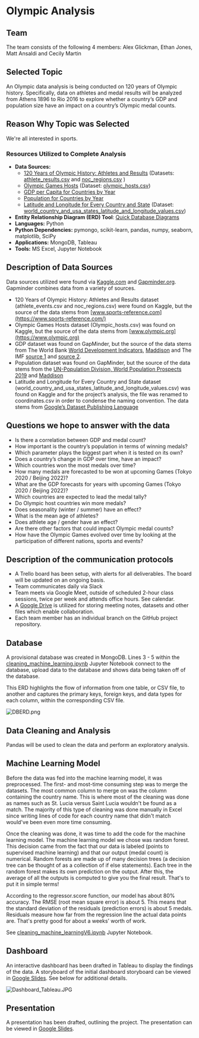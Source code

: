 # Olympic Analysis

## Team
The team consists of the following 4 members: Alex Glickman, Ethan Jones, Matt Ansaldi and Cecily Martin

## Selected Topic
An Olympic data analysis is being conducted on 120 years of Olympic history. Specifically, data on athletes and medal results will be analyzed from Athens 1896 to Rio 2016 to explore whether a country’s GDP and population size have an impact on a country’s Olympic medal counts.

## Reason Why Topic was Selected
We're all interested in sports.

### Resources Utilized to Complete Analysis
* **Data Sources:** 
    * [120 Years of Olympic History: Athletes and Results](https://www.kaggle.com/heesoo37/120-years-of-olympic-history-athletes-and-results) (Datasets: [athlete_results.csv](https://docs.google.com/spreadsheets/d/1oq7ZiU0WXdj5uTG3e0RbO4XkvAJ93q1_klmR1wO1hXA/edit?usp=sharing) and [noc_regions.csv]( https://docs.google.com/spreadsheets/d/1B6UP6FGVwBZKtATKP-vEv1cYqiX71AQzeJbTOWhGP3U/edit?usp=sharing) )
    * [Olympic Games Hosts](https://www.kaggle.com/piterfm/olympic-games-hosts?select=olympic_hosts.csv) (Dataset: [olympic_hosts.csv]( https://docs.google.com/spreadsheets/d/19hH8YdfaiZHcgTKzv-7lgV_VsHequsHHP9oj0tbg6iI/edit?usp=sharing))
    * [GDP per Capita for Countries by Year]( https://docs.google.com/spreadsheets/d/10vHiHnBQre07TwX75vTc_H1lf-w5-hbe5mZH4ro6QNE/edit#gid=176703676)
    * [Population for Countries by Year](https://docs.google.com/spreadsheets/d/14_suWY8fCPEXV0MH7ZQMZ-KndzMVsSsA5HdR-7WqAC0/edit#gid=569008164)
    * [Latitude and Longitude for Every Country and State](https://www.kaggle.com/paultimothymooney/latitude-and-longitude-for-every-country-and-state) (Dataset: [world_country_and_usa_states_latitude_and_longitude_values.csv](https://docs.google.com/spreadsheets/d/1Ucg0qM9DdTBYx3fKQD4Ag3FfIYtH9tOtzRiP6UCJ2Mw/edit?usp=sharing))
* **Entity Relationship Diagram (ERD) Tool**: [Quick Database Diagrams](https://www.quickdatabasediagrams.com/)
* **Languages:** Python
* **Python Dependencies:** pymongo, scikit-learn, pandas, numpy, seaborn, matplotlib, SciPy
* **Applications:** MongoDB, Tableau
* **Tools:** MS Excel, Jupyter Notebook 

## Description of Data Sources
Data sources utilized were found via [Kaggle.com]( https://www.kaggle.com/) and [Gapminder.org](https://www.gapminder.org/). Gapminder combines data from a variety of sources. 
* 120 Years of Olympic History: Athletes and Results dataset (athlete_events.csv and noc_regions.csv) were found on Kaggle, but the source of the data stems from [www.sports-reference.com](https://www.sports-reference.com/)
* Olympic Games Hosts dataset (Olympic_hosts.csv) was found on Kaggle, but the source of the data stems from [www.olympic.org](https://www.olympic.org)
* GDP dataset was found on GapMinder, but the source of the data stems from The World Bank [World Development Indicators]( www.gapm.io/xwb171), [Maddison](https://www.rug.nl/ggdc/historicaldevelopment/maddison/releases/maddison-project-database-2018) and The IMF [source 1](https://www.imf.org/external/pubs/ft/weo/2019/01/weodata/index.aspx)
 and [source 2](https://www.imf.org/en/publications/weo).
* Population dataset was found on GapMinder, but the source of the data stems from the [UN-Population Division, World Population Prospects 2019](https://population.un.org/wpp/) and [Maddison](https://clio-infra.eu/Indicators/TotalPopulation.html)
* Latitude and Longitude for Every Country and State dataset (world_country_and_usa_states_latitude_and_longitude_values.csv) was found on Kaggle and for the project’s analysis, the file was renamed to coordinates.csv in order to condense the naming convention. The data stems from [Google’s Dataset Publishing Language](https://developers.google.com/public-data/docs/canonical/countries_csv)

## Questions we hope to answer with the data
* Is there a correlation between GDP and medal count?
* How important is the country’s population in terms of winning medals?
* Which parameter plays the biggest part when it is tested on its own?
* Does a country’s change in GDP over time, have an impact?  
* Which countries won the most medals over time?
* How many medals are forecasted to be won at upcoming Games (Tokyo 2020 / Beijing 2022)?  
* What are the GDP forecasts for years with upcoming Games (Tokyo 2020 / Beijing 2022)? 
* Which countries are expected to lead the medal tally?
* Do Olympic host countries win more medals?
* Does seasonality (winter / summer) have an effect?
* What is the mean age of athletes?
* Does athlete age / gender have an effect?
* Are there other factors that could impact Olympic medal counts?
* How have the Olympic Games evolved over time by looking at the participation of different nations, sports and events?  

## Description of the communication protocols
* A Trello board has been setup, with alerts for all deliverables. The board will be updated on an ongoing basis.
* Team communicates daily via Slack 
* Team meets via Google Meet, outside of scheduled 2-hour class sessions, twice per week and attends office hours. See calendar. 
* A [Google Drive](https://drive.google.com/drive/folders/19HNRa2zpd1u6bmqXRbQOobYoCC_3iSnQ?usp=sharing) is utilized for storing meeting notes, datasets and other files which enable collaboration.
* Each team member has an individual branch on the GitHub project repository.

## Database
A provisional database was created in MongoDB. Lines 3 - 5 within the [cleaning_machine_learning.ipynb](https://github.com/cmmgw/Olympic_Analysis/blob/main/Import%20to%20MongoDB/cleaning_machine_learning.ipynb) Jupyter Notebook connect to the database, upload data to the database and shows data being taken off of the database. 

This ERD highlights the flow of information from one table, or CSV file, to another and captures the primary keys, foreign keys, and data types for each column, within the corresponding CSV file.

![DBERD.png](https://github.com/cmmgw/Olympic_Analysis/blob/main/Graphics/DBERD.png)

## Data Cleaning and Analysis
Pandas will be used to clean the data and perform an exploratory analysis. 

## Machine Learning Model
Before the data was fed into the machine learning model, it was preprocessed. The first- and most-time consuming step was to merge the datasets. The most common column to merge on was the column containing the country name. This is where most of the cleaning was done as names such as St. Lucia versus Saint Lucia wouldn't be found as a match. The majority of this type of cleaning was done manually in Excel since writing lines of code for each country name that didn't match would've been even more time consuming.

Once the cleaning was done, it was time to add the code for the machine learning model. The machine learning model we chose was random forest. This decision came from the fact that our data is labeled (points to supervised machine learning) and that our output (medal count) is numerical. Random forests are made up of many decision trees (a decision tree can be thought of as a collection of if else statements). Each tree in the random forest makes its own prediction on the output. After this, the average of all the outputs is computed to give you the final result. That's to put it in simple terms!

According to the regressor.score function, our model has about 80% accuracy. The RMSE (root mean square error) is about 5. This means that the standard deviation of the residuals (prediction errors) is about 5 medals. Residuals measure how far from the regression line the actual data points are. That's pretty good for about a weeks’ worth of work.

See [cleaning_machine_learningV6.ipynb](https://github.com/cmmgw/Olympic_Analysis/blob/main/Notebooks/cleaning_machine_learningV6.ipynb) Jupyter Notebook.

## Dashboard
An interactive dashboard has been drafted in Tableau to display the findings of the data. A storyboard of the initial dashboard storyboard can be viewed in [Google Slides](https://docs.google.com/presentation/d/1Wga9z9AMnTUY_rI6Oxavn9FzNVRZTxJat0wkYqEAgJU/edit?usp=sharing). See below for additional details.

![Dashboard_Tableau.JPG](https://github.com/cmmgw/Olympic_Analysis/blob/main/Resources/Dashboard_Tableau.JPG)

## Presentation
A presentation has been drafted, outlining the project. The presentation can be viewed in [Google Slides](https://docs.google.com/presentation/d/12ERjpT49VNtpophrSCF3aUpZFdYn5OZxcCKLm1VYmOA/edit?usp=sharing).
